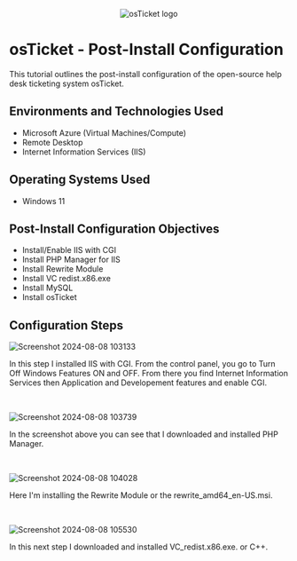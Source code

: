 <p align="center">
<img src="https://i.imgur.com/Clzj7Xs.png" alt="osTicket logo"/>
</p>

<h1>osTicket - Post-Install Configuration</h1>
This tutorial outlines the post-install configuration of the open-source help desk ticketing system osTicket.<br />




<h2>Environments and Technologies Used</h2>

- Microsoft Azure (Virtual Machines/Compute)
- Remote Desktop
- Internet Information Services (IIS)

<h2>Operating Systems Used </h2>

- Windows 11

<h2>Post-Install Configuration Objectives</h2>

- Install/Enable IIS with CGI
- Install PHP Manager for IIS
- Install Rewrite Module
- Install VC redist.x86.exe
- Install MySQL
- Install osTicket

<h2>Configuration Steps</h2>

![Screenshot 2024-08-08 103133](https://github.com/user-attachments/assets/3b55a92d-f19e-44d5-a349-edf35788a0fa)


</p>
<p>
In this step I installed IIS with CGI.  From the control panel, you go to Turn Off Windows Features ON and OFF.  From there you find Internet Information Services then Application and Developement features and enable CGI.
</p>
<br />

![Screenshot 2024-08-08 103739](https://github.com/user-attachments/assets/6af3aac4-8288-449d-8cc7-82b5c1df3ef1)

</p>
<p>
In the screenshot above you can see that I downloaded and installed PHP Manager. 
</p>
<br />

<p>

![Screenshot 2024-08-08 104028](https://github.com/user-attachments/assets/d57e8b7b-44b2-4b6b-8a8a-0bfb529bd95f)

</p>
<p>
Here I'm installing the Rewrite Module or the rewrite_amd64_en-US.msi.
</p>
<br />

![Screenshot 2024-08-08 105530](https://github.com/user-attachments/assets/7240369b-8327-4227-8698-e469b7f9c0b8)

In this next step I downloaded and installed VC_redist.x86.exe. or C++. 


